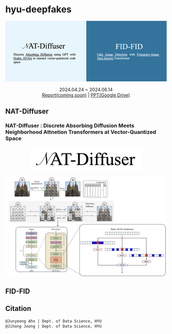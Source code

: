 # hyu-deepfakes

<p align="center">
    <img src="assets/hyu-deepfakes-thumbnail.png" alt="Alt text" width="800">
</p>

<div align="center">
    2024.04.24 ~ 2024.06.14
</div>


<div align="center">
    <a href="">Report(coming soon)</a> | 
    <a href="">PPT(Google Drive)</a>
</div>

## NAT-Diffuser

### NAT-Diffuser : Discrete Absorbing Diffusion Meets Neighborhood Attnetion Transformers at Vector-Quantized Space
<p align="center">
    <img src="assets/NAT-Diffuser-logo.png" alt="Alt text" width="350">
</p>


<p align="center">
    <a href="https://github.com/justin4ai/NAT-Diffuser">
        <img src="assets/NAT-Diffuser-architecture.png" alt="Alt text" width="650">
    </a>
</p>

## FID-FID

## Citation

```
@Junyeong Ahn | Dept. of Data Science, HYU
@Jihong Jeong | Dept. of Data Science, HYU
```
